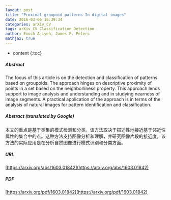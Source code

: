 ```yaml
---
layout: post
title: "Proximal groupoid patterns In digital images"
date: 2016-03-06 16:39:34
categories: arXiv_CV
tags: arXiv_CV Classification Detection
author: Enoch A-iyeh, James F. Peters
mathjax: true
---
```


* content
{:toc}

##### Abstract
The focus of this article is on the detection and classification of patterns based on groupoids. The approach hinges on descriptive proximity of points in a set based on the neighborliness property. This approach lends support to image analysis and understanding and in studying nearness of image segments. A practical application of the approach is in terms of the analysis of natural images for pattern identification and classification.

##### Abstract (translated by Google)
本文的重点是基于类集的模式检测和分类。该方法取决于描述性地接近基于邻近性属性的集合中的点。这种方法支持图像分析和理解，并研究图像片段的接近度。该方法的实际应用是在分析自然图像进行模式识别和分类方面。

##### URL
[https://arxiv.org/abs/1603.01842](https://arxiv.org/abs/1603.01842)

##### PDF
[https://arxiv.org/pdf/1603.01842](https://arxiv.org/pdf/1603.01842)

